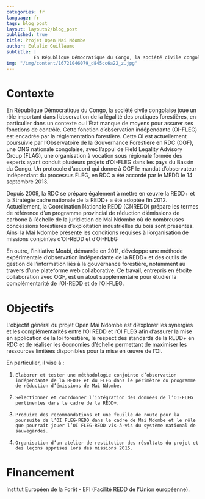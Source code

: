 ```yaml
---
categories: fr
language: fr
tags: blog_post
layout: layouts2/blog_post
published: true
title: Projet Open Mai Ndombe
author: Eulalie Guillaume
subtitle: |
          En République Démocratique du Congo, la société civile congolaise joue un rôle important dans l’observation de la légalité des pratiques forestières, en particulier dans un contexte ou l’Etat manque de moyens pour assurer ses fonctions de contrôle. Cette fonction d’observation indépendante (OI-FLEG) est encadrée par la réglementation forestière. Cette OI est actuellement poursuivie par l’Observatoire de la Gouvernance Forestière en RDC (OGF), une ONG nationale congolaise, avec l’appui de Field Legality Advisory Group (FLAG), une organisation à vocation sous régionale formée des experts ayant conduit plusieurs projets d’OI-FLEG dans les pays du Bassin du Congo. Un protocole d’accord qui donne à OGF le mandat d’observateur indépendant du processus FLEG, en RDC a été accordé par le MEDD le 14 septembre 2013.
img: "/img/content/16721046079_d845cc6a22_z.jpg"
---
```

# Contexte

En République Démocratique du Congo, la société civile congolaise joue un rôle important dans l’observation de la légalité des pratiques forestières, en particulier dans un contexte ou l’Etat manque de moyens pour assurer ses fonctions de contrôle. Cette fonction d’observation indépendante (OI-FLEG) est encadrée par la réglementation forestière. Cette OI est actuellement poursuivie par l’Observatoire de la Gouvernance Forestière en RDC (OGF), une ONG nationale congolaise, avec l’appui de Field Legality Advisory Group (FLAG), une organisation à vocation sous régionale formée des experts ayant conduit plusieurs projets d’OI-FLEG dans les pays du Bassin du Congo. Un protocole d’accord qui donne à OGF le mandat d’observateur indépendant du processus FLEG, en RDC a été accordé par le MEDD le 14 septembre 2013.

Depuis 2009, la RDC se prépare également à mettre en œuvre la REDD+ et la Stratégie cadre nationale de la REDD+ a été adoptée fin 2012. Actuellement, la Coordination Nationale REDD (CNREDD) prépare les termes de référence d’un programme provincial de réduction d’émissions de carbone à l’échelle de la juridiction de Mai Ndombe où de nombreuses concessions forestières d’exploitation industrielles du bois sont présentes. Ainsi la Mai Ndombe présente les conditions requises à l’organisation de missions conjointes d’OI-REDD et d’OI-FLEG

En outre, l’initiative Moabi, démarrée en 2011, développe une méthode expérimentale d’observation indépendante de la REDD+ et des outils de gestion de l’information liés à la gouvernance forestière, notamment au travers d’une plateforme web collaborative. Ce travail, entrepris en étroite collaboration avec OGF, est un atout supplémentaire pour étudier la complémentarité de l’OI-REDD et de l’OI-FLEG.


# Objectifs

L’objectif général du projet Open Mai Ndombe est d’explorer les synergies et les complémentarités entre l’OI REDD et l’OI FLEG afin d’assurer la mise en application de la loi forestière, le respect des standards de la REDD+ en RDC et de réaliser les économies d’échelle permettant de maximiser les ressources limitées disponibles pour la mise en œuvre de l’OI.

En particulier, il vise à :

1.     Elaborer et tester une méthodologie conjointe d’observation indépendante de la REDD+ et du FLEG dans le périmètre du programme de réduction d’émissions de Mai Ndombe.

2.     Sélectionner et coordonner l’intégration des données de l’OI-FLEG pertinentes dans le cadre de la REDD+.

3.     Produire des recommandations et une feuille de route pour la poursuite de l’OI FLEG-REDD dans le cadre de Mai Ndombe et le rôle que pourrait jouer l’OI FLEG-REDD vis-à-vis du système national de sauvegardes.

4.     Organisation d’un atelier de restitution des résultats du projet et des leçons apprises lors des missions 2015.


# Financement

Institut Européen de la Forêt - EFI (Facilité REDD de l’Union européenne).

